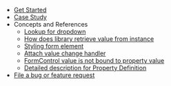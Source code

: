 *   [Get Started](index.md)
*   [Case Study](case_study.md)
*   Concepts and References
    *   [Lookup for dropdown](lookup.md)
    *   [How does library retrieve value from
        instance](instance_and_property_value.md)
    *   [Styling form element](style.md)
    *   [Attach value change handler](value_change.md)
    *   [FormControl value is not bound to property
        value](control_value_instance_value.md)
    *   [Detailed description for Property Definition](property_for_prop.md)
*   [File a bug or feature
    request](https://b.corp.google.com/issues/new?component=327504&template=0)

